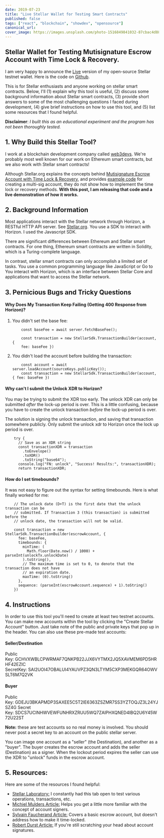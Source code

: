 ```yaml
---
date: 2019-07-23
title: "Live Stellar Wallet for Testing Smart Contracts"
published: false
tags: ["react", "blockchain", "showdev", "opensource"]
canonical_url:
cover_image: https://images.unsplash.com/photo-1516849841032-87cbac4d88f7?ixlib=rb-1.2.1&ixid=eyJhcHBfaWQiOjEyMDd9&auto=format&fit=crop&w=1650&q=80
---
```


## Stellar Wallet for Testing Mutisignature Escrow Account with Time Lock & Recovery.

I am very happy to announce the [Live](https://stellar-wallet.netlify.com) version of my open-source Stellar testnet wallet. Here is the code on [Github](https://github.com/edezekiel/stellar-wallet).

This is for Stellar enthusiasts and anyone working on stellar smart contracts. Below, I'll (1) explain why this tool is useful, (2) discuss some background information about Stellar smart contracts, (3) provide short answers to some of the most challenging questions I faced during development, (4) give brief instructions on how to use this tool, and (5) list some resources that I found helpful.

**Disclaimer**: _I built this as an educational experiment and the program has not been thoroughly tested._

## 1. Why Build this Stellar Tool?

I work at a blockchain development company called [web3devs](https://web3devs.com/). We're probably most well known for our work on Ethereum smart contracts, but we also work with Stellar smart contracts!

Although Stellar.org explains the concepts behind [Mutisignature Escrow Account with Time Lock & Recovery](https://www.stellar.org/developers/guides/walkthroughs/stellar-smart-contracts.html), and provides [example code](https://www.stellar.org/developers/js-stellar-base/reference/base-examples.html) for creating a multi-sig account, they do not show how to implement the time lock or recovery methods. **With this post, I am releasing that code and a live demonstration of how it works.**

## 2. Background Information

Most applications interact with the Stellar network through Horizon, a RESTful HTTP API server. See [Stellar.org](https://www.stellar.org/developers/guides/get-started/). You use a SDK to interact with Horizon. I used the Javascript SDK.

There are significant differences between Ethereum and Stellar smart contracts. For one thing, Ethereum smart contracts are written in Solidity, which is a Turing-complete language.

In contrast, stellar smart contracts can only accomplish a limited set of tasks. You use a common programming language like JavaScript or Go to You interact with Horizon, which is an interface between Stellar Core and applications that want to access the Stellar network.

## 3. Pernicious Bugs and Tricky Questions

#### Why Does My Transaction Keep Failing (Getting 400 Response from Horizon)?

1.  You didn't set the base fee:

            const baseFee = await server.fetchBaseFee();

            const transaction = new StellarSdk.TransactionBuilder(account, {
            fee: baseFee })

2.  You didn't load the account before building the transaction:

            const account = await server.loadAccount(sourceKeys.publicKey());
            const transaction = new StellarSdk.TransactionBuilder(account, { fee: baseFee })

#### Why can't I submit the Unlock XDR to Horizon?

You may be trying to submit the XDR too early. The unlock XDR can only be submitted _after_ the lock-up period is over. This is a little confusing, because you have to create the unlock transaction _before_ the lock-up period is over.

The solution is signing the unlock transaction, and saving that transaction somewhere publicly. Only submit the unlock xdr to Horizon once the lock up period is over.

        try {
          // Save as an XDR string
          const transactionXDR = transaction
            .toEnvelope()
            .toXDR()
            .toString("base64");
          console.log("FN: unlock", "Success! Results:", transactionXDR);
          return transactionXDR;

#### How do I set timebounds?

It was not easy to figure out the syntax for setting timebounds. Here is what finally worked for me:

        // The unlock date (D+T) is the first date that the unlock transaction can be
        // submitted. If Transaction 3 (this transaction) is submitted before the
        // unlock date, the transaction will not be valid.

        const transaction = new StellarSdk.TransactionBuilder(escrowAccount, {
          fee: baseFee,
          timebounds: {
            minTime: (
              Math.floor(Date.now() / 1000) + parseInt(unlockTx.unlockDate)
            ).toString(),
            // The maximum time is set to 0, to denote that the transaction does not have
            // an expiration date.
            maxTime: (0).toString()
          },
          sequence: (parseInt(escrowAccount.sequence) + 1).toString()
        })

## 4. Instructions

In order to use this tool you'll need to create at least two testnet accounts. You can make new accounts within the tool by clicking the "Create Stellar Account" button. Just take note of the public and private keys that pop up in the header. You can also use these pre-made test accounts:

<section>

#### Seller/Destination

Public Key: GCHVXWBLCPWRMAF7QNKPB22JJX6VYTMX2JQ5XAVMEM6PD5HRHF42EZIC SecretKey: SAI2UOI47OBALUI4YAUVPZ3QN3LTYM5CXP3MEKGQR64OWVSLT6M7Q2VK

#### Buyer

Public Key: GDEJU3BKAPMDP3SAXEE5C5T2IE6363ZSZMR7SS3YZTOQJZ3L24YJSZ4G Secret Key: SDCS7UCINHWVEWFUNHRXZRUU5WQ7ZAIPHXQNED4IBQ2U6Y45W72U22ST

</section>

**Note:** these are test accounts so no real money is involved. You should never post a secret key to an account on the public stellar server.

You can image one account as a "seller" (the Destination), and another as a "buyer". The buyer creates the escrow account and adds the seller (Destination) as a signer. When the lockout period expires the seller can use the XDR to "unlock" funds in the escrow account.

## 5. Resources:

Here are some of the resources I found helpful:

- [Stellar Laboratory:](https://www.stellar.org/laboratory/) I constantly had this tab open to test various operations, transactions, etc.
- [Michiel Mulders Article:](https://medium.com/wearetheledger/stellar-escrow-smart-contract-development-4c43ef32ac4b) Helps you get a little more familiar with the concept of account signers.
- [Sylvain Faucherand Article:](https://medium.com/coinmonks/simple-escrow-contract-using-stellar-67aa799f7db) Covers a basic escrow account, but doesn't address how to make it time-locked.
- [Robert Durst Article:](https://hackernoon.com/i-just-wrote-a-stellar-smart-contract-pt-2-lets-dive-a-little-deeper-a8dae19b9d0a) If you're still scratching your head about account signatures.
